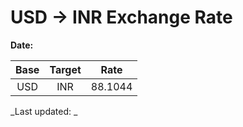 # USD → INR Exchange Rate

**Date:** 

| Base | Target | Rate  |
|:----:|:------:|:-----:|
| USD  | INR    | 88.1044 |

_Last updated: _